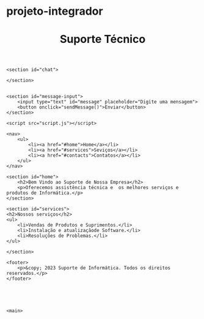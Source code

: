 # projeto-integrador


<!DOCTYPE html>
<html lang="en">
<head>
    <meta charset="UTF-8">
    <meta name="viewport" content="width=device-width, initial-scale=1.0">
    <link rel="stylesheet" href="style.css">
    <title>Atendimento de Produtos de Informática</title>
</head>
<body>
    <header>
        <h1>Suporte Técnico</h1>
    </header>
    </main>
  

    <section id="chat">

    </section>


    <section id="message-input">
        <input type="text" id="message" placeholder="Digite uma mensagem">
        <button onclick="sendMessage()">Enviar</button>
    </section>

    <script src="script.js"></script>

    <nav>
        <ul>
            <li><a href="#home">Home</a></li>
            <li><a href="#services">Seviços</a></li>
            <li><a href="#contacts">Contatos</a></li>
        </ul>
    </nav>

    <section id="home">
        <h2>Bem Vindo ao Suporte de Nossa Empresa</h2>
        <p>Oferecemos assistência técnica e  os melhores serviços e produtos de Informática.</p>
    </section>

    <section id="services">
    <h2>Nossos serviços</h2>
    <ul>
        <li>Vendas de Produtos e Suprimentos.</li>
        <li>Instalação e atualizaçãode Software.</li>
        <li>Resoluções de Problemas.</li>
    </ul>

    </section>

    <footer>
        <p>&copy; 2023 Suporte de Informática. Todos os direitos reservados.</p>
    </footer>





    <main>


    
</body>
</html>
